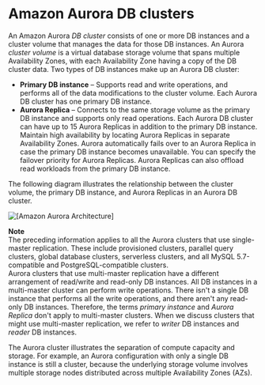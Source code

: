 # Amazon Aurora DB clusters<a name="Aurora.Overview"></a>

 An Amazon Aurora *DB cluster* consists of one or more DB instances and a cluster volume that manages the data for those DB instances\. An Aurora *cluster volume* is a virtual database storage volume that spans multiple Availability Zones, with each Availability Zone having a copy of the DB cluster data\. Two types of DB instances make up an Aurora DB cluster: 
+  **Primary DB instance** – Supports read and write operations, and performs all of the data modifications to the cluster volume\. Each Aurora DB cluster has one primary DB instance\. 
+  **Aurora Replica** – Connects to the same storage volume as the primary DB instance and supports only read operations\. Each Aurora DB cluster can have up to 15 Aurora Replicas in addition to the primary DB instance\. Maintain high availability by locating Aurora Replicas in separate Availability Zones\. Aurora automatically fails over to an Aurora Replica in case the primary DB instance becomes unavailable\. You can specify the failover priority for Aurora Replicas\. Aurora Replicas can also offload read workloads from the primary DB instance\. 

The following diagram illustrates the relationship between the cluster volume, the primary DB instance, and Aurora Replicas in an Aurora DB cluster\. 

![\[Amazon Aurora Architecture\]](http://docs.aws.amazon.com/AmazonRDS/latest/AuroraUserGuide/images/AuroraArch001.png)

**Note**  
 The preceding information applies to all the Aurora clusters that use single\-master replication\. These include provisioned clusters, parallel query clusters, global database clusters, serverless clusters, and all MySQL 5\.7\-compatible and PostgreSQL\-compatible clusters\.   
 Aurora clusters that use multi\-master replication have a different arrangement of read/write and read\-only DB instances\. All DB instances in a multi\-master cluster can perform write operations\. There isn't a single DB instance that performs all the write operations, and there aren't any read\-only DB instances\. Therefore, the terms *primary instance* and *Aurora Replica* don't apply to multi\-master clusters\. When we discuss clusters that might use multi\-master replication, we refer to *writer* DB instances and *reader* DB instances\. 

 The Aurora cluster illustrates the separation of compute capacity and storage\. For example, an Aurora configuration with only a single DB instance is still a cluster, because the underlying storage volume involves multiple storage nodes distributed across multiple Availability Zones \(AZs\)\. 